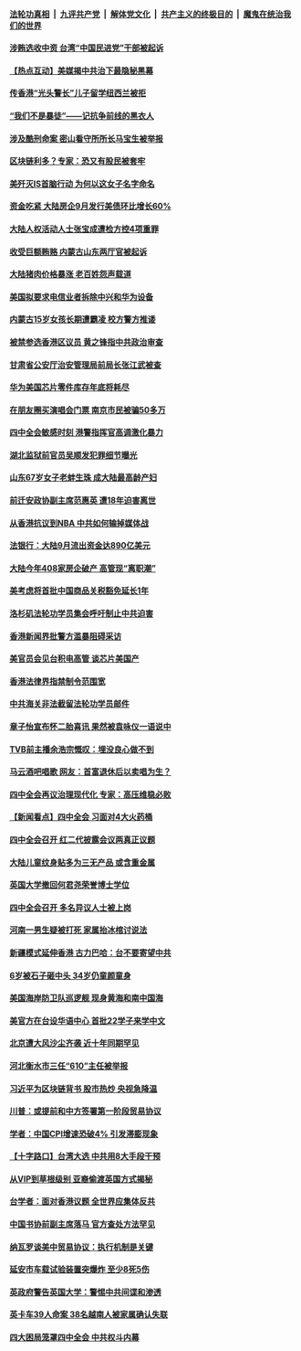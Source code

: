 ####  [法轮功真相](../../../../basic/blob/master/README.md?t=10291639) &nbsp;|&nbsp; [九评共产党](../../../../9ping.md/blob/master/README.md?t=10291639) &nbsp;|&nbsp; [解体党文化](../../../../jtdwh.md/blob/master/README.md?t=10291639)  &nbsp;|&nbsp; [共产主义的终极目的](../../../../gczydzjmd.md/blob/master/README.md?t=10291639) &nbsp;|&nbsp; [魔鬼在统治我们的世界](../../../../mgztzwmdsj.md/blob/master/README.md?t=10291639) 

#### [涉贿选收中资 台湾“中国民进党”干部被起诉](../pages/nsc413/n11619836.md?t=10291639) 

#### [【热点互动】美媒揭中共治下最隐秘黑幕](../pages/nsc413/n11620368.md?t=10291639) 

#### [传香港“光头警长”儿子留学纽西兰被拒](../pages/nsc413/n11620315.md?t=10291639) 

#### [“我们不是暴徒”——记抗争前线的黑衣人](../pages/nsc413/n11616035.md?t=10291639) 

#### [涉及酷刑命案 密山看守所所长马宝生被举报](../pages/nsc413/n11605242.md?t=10291639) 

#### [区块链利多？专家：恐又有股民被套牢](../pages/nsc413/n11620094.md?t=10291639) 


#### [美歼灭IS首脑行动 为何以这女子名字命名](../pages/nsc413/n11619893.md?t=10291639) 

#### [资金吃紧 大陆房企9月发行美债环比增长60%](../pages/nsc413/n11619599.md?t=10291639) 

#### [大陆人权活动人士张宝成遭检方控4项重罪](../pages/nsc413/n11619713.md?t=10291639) 

#### [收受巨额贿赂 内蒙古山东两厅官被起诉](../pages/nsc413/n11619725.md?t=10291639) 

#### [大陆猪肉价格暴涨 老百姓怨声载道](../pages/nsc413/n11619659.md?t=10291639) 

#### [美国拟要求电信业者拆除中兴和华为设备](../pages/nsc413/n11619726.md?t=10291639) 

#### [内蒙古15岁女孩长期遭霸凌 校方警方推诿](../pages/nsc413/n11619500.md?t=10291639) 

#### [被禁参选香港区议员 黄之锋指中共政治审查](../pages/nsc413/n11619710.md?t=10291639) 

#### [甘肃省公安厅治安管理局前局长张江武被查](../pages/nsc413/n11619639.md?t=10291639) 

#### [华为美国芯片零件库存年底将耗尽](../pages/nsc413/n11619099.md?t=10291639) 

#### [在朋友圈买演唱会门票 南京市民被骗50多万](../pages/nsc413/n11619689.md?t=10291639) 

#### [四中全会敏感时刻 港警指挥官高调激化暴力](../pages/nsc413/n11619174.md?t=10291639) 

#### [湖北监狱前官员吴顺发犯罪细节曝光](../pages/nsc413/n11619139.md?t=10291639) 

#### [山东67岁女子老蚌生珠 成大陆最高龄产妇](../pages/nsc413/n11619352.md?t=10291639) 

#### [前迁安政协副主席范惠英 遭18年迫害离世](../pages/nsc413/n11617401.md?t=10291639) 

#### [从香港抗议到NBA 中共如何输掉媒体战](../pages/nsc413/n11618839.md?t=10291639) 

#### [法银行：大陆9月流出资金达890亿美元](../pages/nsc413/n11618858.md?t=10291639) 

#### [大陆今年408家房企破产 高管现“离职潮”](../pages/nsc413/n11618545.md?t=10291639) 

#### [美考虑将首批中国商品关税豁免延长1年](../pages/nsc413/n11618974.md?t=10291639) 

#### [洛杉矶法轮功学员集会呼吁制止中共迫害](../pages/nsc413/n11616659.md?t=10291639) 

#### [香港新闻界批警方滥暴阻碍采访](../pages/nsc413/n11618899.md?t=10291639) 

#### [美官员会见台积电高管 谈芯片美国产](../pages/nsc413/n11618371.md?t=10291639) 

#### [香港法律界指禁制令范围宽](../pages/nsc413/n11618872.md?t=10291639) 

#### [中共海关非法截留法轮功学员邮件](../pages/nsc413/n11618390.md?t=10291639) 

#### [章子怡宣布怀二胎喜讯 果然被袁咏仪一语说中](../pages/nsc413/n11618068.md?t=10291639) 

#### [TVB前主播余浩宗慨叹：埋没良心做不到](../pages/nsc413/n11618355.md?t=10291639) 

#### [马云酒吧唱歌 网友：首富退休后以卖唱为生？](../pages/nsc413/n11618662.md?t=10291639) 

#### [四中全会再议治理现代化 专家：高压维稳必败](../pages/nsc413/n11618158.md?t=10291639) 

#### [【新闻看点】四中全会 习面对4大火药桶](../pages/nsc413/n11618326.md?t=10291639) 

#### [四中全会召开 红二代披露会议两真正议题](../pages/nsc413/n11618101.md?t=10291639) 

#### [大陆儿童纹身贴多为三无产品 或含重金属](../pages/nsc413/n11618409.md?t=10291639) 

#### [英国大学撤回何君尧荣誉博士学位](../pages/nsc413/n11618281.md?t=10291639) 

#### [四中全会召开 多名异议人士被上岗](../pages/nsc413/n11618268.md?t=10291639) 

#### [河南一男生疑被打死 家属抬冰棺讨说法](../pages/nsc413/n11618208.md?t=10291639) 

#### [新疆模式延伸香港 古力巴哈：台不要寄望中共](../pages/nsc413/n11615226.md?t=10291639) 

#### [6岁被石子砸中头 34岁仍童颜童身](../pages/nsc413/n11618231.md?t=10291639) 

#### [美国海岸防卫队巡逻舰 现身黄海和南中国海](../pages/nsc413/n11618193.md?t=10291639) 

#### [美官方在台设华语中心 首批22学子来学中文](../pages/nsc413/n11617616.md?t=10291639) 

#### [北京遭大风沙尘齐袭 近十年同期罕见](../pages/nsc413/n11618052.md?t=10291639) 

#### [河北衡水市三任“610”主任被举报](../pages/nsc413/n11612334.md?t=10291639) 

#### [习近平为区块链背书 股市热炒 央视急降温](../pages/nsc413/n11617843.md?t=10291639) 

#### [川普：或提前和中方签署第一阶段贸易协议](../pages/nsc413/n11618074.md?t=10291639) 

#### [学者：中国CPI增速恐破4% 引发滞膨现象](../pages/nsc413/n11617963.md?t=10291639) 

#### [【十字路口】台湾大选 中共用8大手段干预](../pages/nsc413/n11616555.md?t=10291639) 

#### [从VIP到草根级别 亚裔偷渡英国方式揭秘](../pages/nsc413/n11617863.md?t=10291639) 

#### [台学者：面对香港议题 全世界应集体反共](../pages/nsc413/n11617814.md?t=10291639) 


#### [中国书协前副主席落马 官方查处方法罕见](../pages/nsc413/n11617626.md?t=10291639) 

#### [纳瓦罗谈美中贸易协议：执行机制是关键](../pages/nsc413/n11617512.md?t=10291639) 

#### [延安市车载试验装置突爆炸 至少8死5伤](../pages/nsc413/n11617418.md?t=10291639) 

#### [英政府警告英国大学：警惕中共间谍和渗透](../pages/nsc413/n11617392.md?t=10291639) 

#### [英卡车39人命案 38名越南人被家属确认失联](../pages/nsc413/n11617220.md?t=10291639) 

#### [四大困局笼罩四中全会 中共权斗内幕](../pages/nsc413/n11616433.md?t=10291639) 

